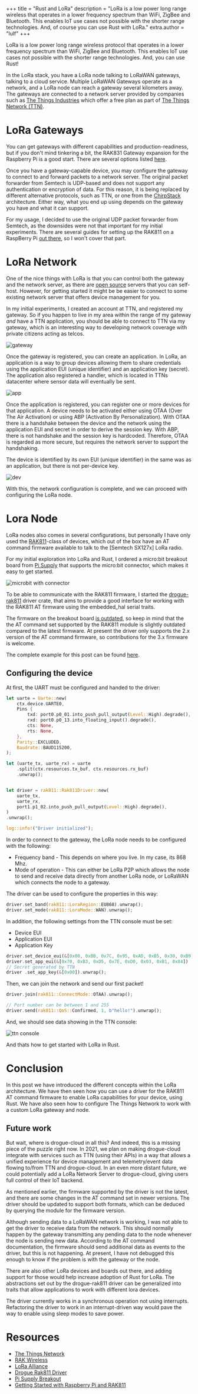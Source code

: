 +++
title = "Rust and LoRa"
description = "LoRa is a low power long range wireless that operates in a lower frequency spectrum than WiFi, ZigBee and Bluetooth. This enables IoT use cases not possible with the shorter range technologies. And, of course you can use Rust with LoRa."
extra.author = "lulf"
+++

LoRa is a low power long range wireless protocol that operates in a lower frequency spectrum than WiFi, ZigBee and Bluetooth. This enables IoT use cases not possible with the shorter range technologies. And, you can use Rust!

<!-- more -->

In the LoRa stack, you have a LoRa node talking to LoRaWAN gateways, talking to a cloud service. Multiple LoRaWAN Gateways operate as a network, and a LoRa node can reach a gateway several kilometers away. The gateways are connected to a network server provided by companies such as [The Things Industries](https://thethingsindustries.com/) which offer a free plan as part of [The Things Network (TTN)](https://www.thethingsnetwork.org).

# LoRa Gateways

You can get gateways with different capabilities and production-readiness, but if you don't mind tinkering a bit, the RAK831 Gateway expansion for the Raspberry Pi is a good start. There are several options listed [here](https://www.thethingsnetwork.org/docs/gateways/). 

Once you have a gateway-capable device, you may configure the gateway to connect to and forward packets to a network server. The original packet forwarder from Semtech is UDP-based and does not support any authentication or encryption of data. For this reason, it is being replaced by different alternative protocols, such as TTN, or one from the [ChirpStack](https://www.chirpstack.io/) architecture. Either way, what you end up using depends on the gateway you have and what it can support. 

For my usage, I decided to use the original UDP packet forwarder from Semtech, as the downsides were not that important for my initial experiments. There are several guides for setting up the RAK811 on a RaspBerry Pi [out there](https://www.hackster.io/naresh-krish/getting-started-with-the-rak811-lora-node-67f157), so I won't cover that part.

# LoRa Network

One of the nice things with LoRa is that you can control both the gateway and the network server, as there are [open source](https://www.chirpstack.io/) servers that you can self-host. However, for getting started it might be be easier to connect to some existing network server that offers device management for you.

In my initial experiments, I created an account at TTN, and registered my gateway. So if you happen to live in my area within the range of my gateway _and_ have a TTN application, you should be able to connect to TTN via my gateway, which is an interesting way to developing network coverage with private citizens acting as telcos.

![gateway](ttn_gateway.png)

Once the gateway is registered, you can create an application. In LoRa, an application is a way to group devices allowing them to share credentials using the application EUI (unique identifier) and an application key (secret). The application also registered a handler, which is located in TTNs datacenter where sensor data will eventually be sent.

![app](ttn_app.png)

Once the application is registered, you can register one or more devices for that application. A device needs to be activated either using OTAA (Over The Air Activation) or using ABP (Activation By Personalization). With OTAA there is a handshake between the device and the network using the application EUI and secret in order to derive the session key. With ABP, there is not handshake and the session key is hardcoded. Therefore, OTAA is regarded as more secure, but requires the network server to support the handshaking.

The device is identified by its own EUI (unique identifier) in the same was as an application, but there is not per-device key.

![dev](ttn_device.png)

With this, the network configuration is complete, and we can proceed with configuring the LoRa node.

# Lora Node

LoRa nodes also comes in several configurations, but personally I have only used the [RAK811](https://store.rakwireless.com/products/rak811-lpwan-module)-class of devices, which out of the box have an AT command firmware available to talk to the [Semtech SX127x] LoRa radio.

For my initial exploration into LoRa and Rust, I ordered a micro:bit breakout board from [Pi Supply](https://uk.pi-supply.com/products/iot-micro-bit-lora-node) that supports the micro:bit connector, which makes it easy to get started.

![microbit with connector](microbit_breakout.png)

To be able to communicate with the RAK811 firmware, I started the [drogue-rak811](https://github.com/drogue-iot/drogue-rak811/) driver crate, that aims to provide a good interface for working with the RAK811 AT firmware using the embedded_hal serial traits.

The firmware on the breakout board [is outdated](https://github.com/PiSupply/IoTLoRaRange/issues/14), so keep in mind that the the AT command set supported by the RAK811 module is slightly outdated compared to the latest firmware. At present the driver only supports the 2.x version of the AT command firmware, so contributions for the 3.x firmware is welcome.

The complete example for this post can be found [here](https://github.com/drogue-iot/drogue-rak811/tree/main/examples/microbit-rak811).

## Configuring the device

At first, the UART must be configured and handed to the driver:

```rust
let uarte = Uarte::new(
    ctx.device.UARTE0,
    Pins {
        txd: port0.p0_01.into_push_pull_output(Level::High).degrade(),
        rxd: port0.p0_13.into_floating_input().degrade(),
        cts: None,
        rts: None,
    },
    Parity::EXCLUDED,
    Baudrate::BAUD115200,
);

let (uarte_tx, uarte_rx) = uarte
    .split(ctx.resources.tx_buf, ctx.resources.rx_buf)
    .unwrap();


let driver = rak811::Rak811Driver::new(
    uarte_tx,
    uarte_rx,
    port1.p1_02.into_push_pull_output(Level::High).degrade(),
)
.unwrap();

log::info!("Driver initialized");
```

In order to connect to the gateway, the LoRa node needs to be configured with the following:

* Frequency band - This depends on where you live. In my case, its 868 Mhz.
* Mode of operation - This can either be LoRa P2P which allows the node to send and receive data directly from another LoRa node, or LoRaWAN which connects the node to a gateway.

The driver can be used to configure the properties in this way:

```rust
driver.set_band(rak811::LoraRegion::EU868).unwrap();
driver.set_mode(rak811::LoraMode::WAN).unwrap();
```

In addition, the following settings from the TTN console must be set:

* Device EUI 
* Application EUI
* Application Key

```rust
driver.set_device_eui(&[0x00, 0xBB, 0x7C, 0x95, 0xAD, 0xB5, 0x30, 0xB9]).unwrap();
driver.set_app_eui(&[0x70, 0xB3, 0xD5, 0x7E, 0xD0, 0x03, 0xB1, 0x84])
// Secret generated by TTN
driver .set_app_key(&[0x00]).unwrap();
```

Then, we can join the network and send our first packet!

```rust
driver.join(rak811::ConnectMode::OTAA).unwrap();

// Port number can be between 1 and 255
driver.send(rak811::QoS::Confirmed, 1, b"hello!").unwrap();
```

And, we should see data showing in the TTN console:

![ttn console](ttn_device_data.png)

And thats how to get started with LoRa in Rust.

# Conclusion

In this post we have introduced the different concepts within the LoRa architecture. We have then seen how you can use a driver for the RAK811 AT command firmware to enable LoRa capabilities for your device, using Rust. We have also seen how to configure The Things Network to work with a custom LoRa gateway and node.

## Future work

But wait, where is drogue-cloud in all this? And indeed, this is a missing piece of the puzzle right now. In 2021, we plan on making drogue-cloud integrate with services such as TTN (using their APIs) in a way that allows a unified experience for device management and telemetry/event data flowing to/from TTN and drogue-cloud. In an even more distant future, we could potentially add a LoRa Network Server to drogue-cloud, giving users full control of their IoT backend.

As mentioned earlier, the firmware supported by the driver is not the latest, and there are some changes in the AT command set in newer versions. The driver should be updated to support both formats, which can be deduced by querying the module for the firmware version.

Although sending data to a LoRaWAN network is working, I was not able to get the driver to receive data from the network. This should normally happen by the gateway transmitting any pending data to the node whenever the node is sending new data. According to the AT command documentation, the firmware should send additional data as events to the driver, but this is not happening. At present, I have not debugged this enough to know if the problem is with the gateway or the node.

There are also other LoRa devices and boards out there, and adding support for those would help increase adoption of Rust for LoRa. The abstractions set out by the drogue-rak811 driver can be generalized into traits that allow applications to work with different lora devices.

The driver currently works in a synchronous operation not using interrupts. Refactoring the driver to work in an interrupt-driven way would pave the way to enable using sleep modes to save power.


# Resources

* [The Things Network](https://www.thethingsnetwork.org/)
* [RAK Wireless](https://www.rakwireless.com/en-us)
* [LoRa Alliance](https://lora-alliance.org/)
* [Drogue Rak811 Driver](https://crates.io/crates/drogue-rak811)
* [Pi Supply Breakout](https://uk.pi-supply.com/products/iot-micro-bit-lora-node)
* [Getting Started with Raspberry Pi and RAK811](https://www.hackster.io/naresh-krish/getting-started-with-the-rak811-lora-node-67f157)
